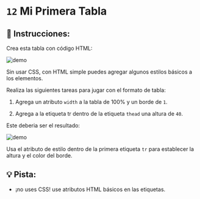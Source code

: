 # `12` Mi Primera Tabla

## 📝 Instrucciones:

Crea esta tabla con código HTML:

![demo](https://github.com/4GeeksAcademy/html-tutorial-exercises-course/blob/master/.learn/assets/12-my-first-table-0.png?raw=true)

Sin usar CSS, con HTML simple puedes agregar algunos estilos básicos a los elementos.

Realiza las siguientes tareas para jugar con el formato de tabla:

1. Agrega un atributo `width` a la tabla de 100% y un borde de `1`.

2. Agrega a la etiqueta tr dentro de la etiqueta `thead` una altura de `40`.

Este deberia ser el resultado:

![demo](https://github.com/4GeeksAcademy/html-tutorial-exercises-course/blob/master/.learn/assets/12-my-first-table.png?raw=true)

Usa el atributo de estilo dentro de la primera etiqueta `tr` para establecer la altura y el color del borde.

## 💡 Pista:

+ ¡no uses CSS! use atributos HTML básicos en las etiquetas.
